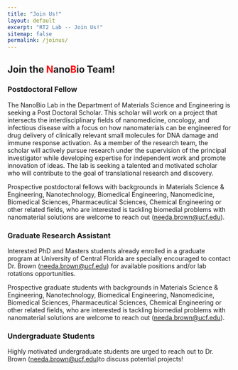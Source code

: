 ```yaml
---
title: "Join Us!"
layout: default
excerpt: "RT2 Lab -- Join Us!"
sitemap: false
permalink: /joinus/
---
```


## Join the <font color="red">N</font>ano<font color="red">B</font>io Team!

### Postdoctoral Fellow

The NanoBio Lab in the Department of Materials Science and Engineering is seeking a Post Doctoral Scholar. This scholar will work on a project that intersects the interdisciplinary fields of nanomedicine, oncology, and infectious disease with a focus on how nanomaterials can be engineered for drug delivery of clinically relevant small molecules for DNA damage and immune response activation. As a member of the research team, the scholar will actively pursue research under the supervision of the principal investigator while developing expertise for independent work and promote innovation of ideas. The lab is seeking a talented and motivated scholar who will contribute to the goal of translational research and discovery.

Prospective postdoctoral fellows with backgrounds in Materials Science & Engineering, Nanotechnology, Biomedical Engineering, Nanomedicine, Biomedical Sciences, Pharmaceutical Sciences, Chemical Engineering or other related fields, who are interested is tackling biomedial problems with nanomaterial solutions are welcome to reach out (<needa.brown@ucf.edu>).

### Graduate Research Assistant

Interested PhD and Masters students already enrolled in a graduate program at University of Central Florida are specially encouraged to contact Dr. Brown  (<needa.brown@ucf.edu>) for available positions and/or lab rotations opportunities.

Prospective graduate students with backgrounds in Materials Science & Engineering, Nanotechnology, Biomedical Engineering, Nanomedicine, Biomedical Sciences, Pharmaceutical Sciences, Chemical Engineering or other related fields, who are interested is tackling biomedial problems with nanomaterial solutions are welcome to reach out (<needa.brown@ucf.edu>).

### Undergraduate Students

Highly motivated undergraduate students are urged to reach out to Dr. Brown (<needa.brown@ucf.edu>)to discuss potential projects!
